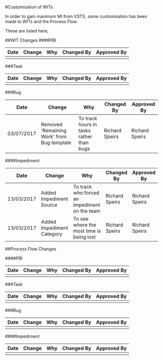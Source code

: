 #Customisation of WITs

In order to gain maximum MI from VSTS, some customisation has been made to WITs and the Process Flow.  

These are listed here;  

##WIT Changes
####PBI  
 
| Date | Change | Why | Changed By | Approved By |
|---|---|---|---|---|
| | | | | |
 
 
###Task  
 
| Date | Change | Why | Changed By | Approved By |
|---|---|---|---|---|
| | | | | |

 
###Bug  
 
| Date | Change | Why | Changed By | Approved By |
|---|---|---|---|---|
| 03/07/2017 |Removed 'Remaining Work' from Bug template|To track hours in tasks rather than bugs|Richard Speirs|Richard Speirs|

 
####Impediment  

| Date | Change | Why | Changed By | Approved By |
|---|---|---|---|---|
| 13/03/2017 |Added Impediment Source|To track who forced an impediment on the team|Richard Speirs|Richard Speirs|
| 13/03/2017 |Added Impediment Category|To see where the most time is being lost|Richard Speirs|Richard Speirs|
 

##Process Flow Changes

####PBI  
 
| Date | Change | Why | Changed By | Approved By |
|---|---|---|---|---|
| | | | | |
 
 
###Task  
 
| Date | Change | Why | Changed By | Approved By |
|---|---|---|---|---|
| | | | | |

 
###Bug  
 
| Date | Change | Why | Changed By | Approved By |
|---|---|---|---|---|
| | | | | |

 
####Impediment  

 
| Date | Change | Why | Changed By | Approved By |
|---|---|---|---|---|
| | | | | |
